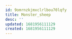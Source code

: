 ```yaml
---
id: 9omrnzkjmxclrlbou70lqfy
title: Monster_sheep
desc: ''
updated: 1681956111129
created: 1681956111129
---
```


